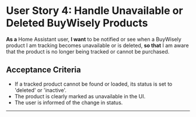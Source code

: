 # User Story 4: Handle Unavailable or Deleted BuyWisely Products

**As a** Home Assistant user,
**I want** to be notified or see when a BuyWisely product I am tracking becomes unavailable or is deleted,
**so that** I am aware that the product is no longer being tracked or cannot be purchased.

## Acceptance Criteria
- If a tracked product cannot be found or loaded, its status is set to 'deleted' or 'inactive'.
- The product is clearly marked as unavailable in the UI.
- The user is informed of the change in status.

---
